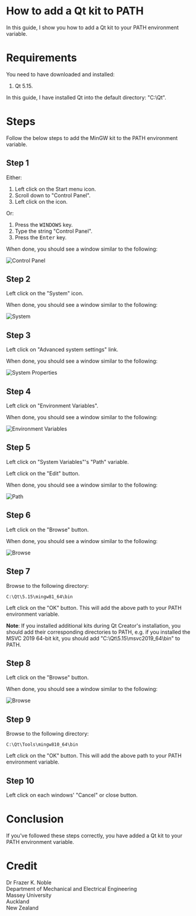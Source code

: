 # How to add a Qt kit to PATH

In this guide, I show you how to add a Qt kit to your PATH environment variable.

# Requirements

You need to have downloaded and installed:

1. Qt 5.15.

In this guide, I have installed Qt into the default directory: "C:\Qt".

# Steps

Follow the below steps to add the MinGW kit to the PATH environment variable.

## Step 1

Either:

1. Left click on the Start menu icon.
1. Scroll down to "Control Panel".
1. Left click on the icon.

Or:

1. Press the <kbd>WINDOWS</kbd> key.
1. Type the string "Control Panel".
1. Press the <kbd>Enter</kbd> key.

When done, you should see a window similar to the following:

![Control Panel](images/01_control_panel.png)

## Step 2

Left click on the "System" icon.

When done, you should see a window similar to the following:

![System](images/02_system.png)

## Step 3

Left click on "Advanced system settings" link.

When done, you should see a window similar to the following:

![System Properties](images/03_system_properties.png)

## Step 4

Left click on "Environment Variables".

When done, you should see a window similar to the following:

![Environment Variables](images/04_environment_variables.png)

## Step 5

Left click on "System Variables"'s "Path" variable.

Left click on the "Edit" button.

When done, you should see a window similar to the following:

![Path](images/05_path.png)

## Step 6

Left click on the "Browse" button.

When done, you should see a window similar to the following:

![Browse](images/06_browse.png)

## Step 7

Browse to the following directory:

```Console
C:\Qt\5.15\mingw81_64\bin
```
Left click on the "OK" button. This will add the above path to your PATH environment variable.

**Note**: If you installed additional kits during Qt Creator's installation, you should add their corresponding directories to PATH, e.g. if you installed the MSVC 2019 64-bit kit, you should add "C:\Qt\5.15\msvc2019_64\bin" to PATH.

## Step 8

Left click on the "Browse" button.

When done, you should see a window similar to the following:

![Browse](images/06_browse.png)

## Step 9

Browse to the following directory:

```Console
C:\Qt\Tools\mingw810_64\bin
```

Left click on the "OK" button. This will add the above path to your PATH environment variable.

## Step 10

Left click on each windows' "Cancel" or close button.

# Conclusion

If you've followed these steps correctly, you have added a Qt kit to your PATH environment variable.

# Credit

Dr Frazer K. Noble  
Department of Mechanical and Electrical Engineering  
Massey University  
Auckland  
New Zealand  